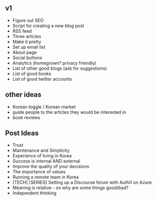 ## v1
- Figure out SEO
- Script for creating a new blog post
- RSS feed
- Three articles
- Make it pretty
- Set up email list
- About page
- Social buttons
- Analytics (homegrown? privacy friendly)
- List of other good blogs (ask for suggestions)
- List of good books
- List of good twitter accounts

## other ideas
- Korean toggle / Korean market
- guide people to the articles they would be interested in
- book reviews

## Post Ideas
- Trust
- Maintenance and Simplicity
- Experience of living in Korea
- Success is internal AND external
- Improve the quality of your decisions
- The importance of values
- Running a remote team in Korea
- [TECH] [SERIES] Setting up a Discourse forum with Auth0 on Azure
- Meaning is relative - so why are some things good/bad?
- Independent thinking
